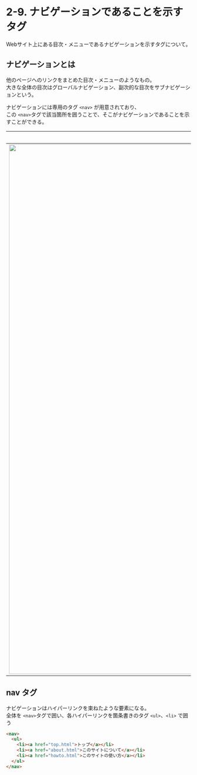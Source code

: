 # 2-9. ナビゲーションであることを示すタグ

Webサイト上にある目次・メニューであるナビゲーションを示すタグについて。

## ナビゲーションとは

他のページへのリンクをまとめた目次・メニューのようなもの。  
大きな全体の目次はグローバルナビゲーション、副次的な目次をサブナビゲーションという。  

ナビゲーションには専用のタグ `<nav>` が用意されており、  
この `<nav>`タグで該当箇所を囲うことで、そこがナビゲーションであることを示すことができる。

| chot inc のナビゲーション |
| :-: |
| <img width="1440" alt="スクリーンショット 2021-01-20 18 59 53" src="https://user-images.githubusercontent.com/31949692/105158814-b90c4600-5b51-11eb-906b-4356453e6e3c.png"> |

## nav タグ

ナビゲーションはハイパーリンクを束ねたような要素になる。  
全体を `<nav>`タグで囲い、各ハイパーリンクを箇条書きのタグ `<ul>`、`<li>` で囲う

```html
<nav>
  <ul>
    <li><a href="top.html">トップ</a></li>
    <li><a href="about.html">このサイトについて</a></li>
    <li><a href="howto.html">このサイトの使い方</a></li>
  </ul>
</nav>
```